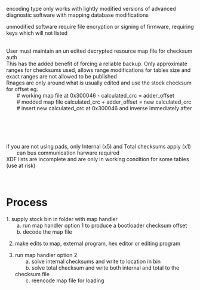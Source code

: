 encoding type only works with lightly modified versions of advanced diagnostic software with mapping database modifications</br>

unmodified software require file encryption or signing of firmware, requiring keys which will not listed</br></br>

User must maintain an un edited decrypted resource map file for checksum auth</br>
This has the added benefit of forcing a reliable backup.
Only approximate ranges for checksums used, allows range modifications for tables size and exact ranges are not allowed to be published</br>
Rnages are only around what is usually edited and use the stock checksum for offset 
eg.</br>
    &emsp;&emsp;# working map file at 0x300046 - calculated_crc = adder_offset</br>
    &emsp;&emsp;# modded map file calculated_crc + adder_offset = new calculated_crc </br>
    &emsp;&emsp;# insert new calculated_crc at 0x300046 and inverse immediately after</br>
</br>
</br>
</br>
</br>
</br>
if you are not using pads, only Internal (x5) and Total checksums apply (x1)</br> 
&emsp;&emsp;can bus communication harware required</br>
XDF lists are incomplete and are only in working condition for some tables (use at risk)</br>
</br></br>

<h1>Process</h1>
1. supply stock bin in folder with map handler</br>
&emsp;&emsp;a. run map handler option 1 to produce a bootloader checksum offset </br>
&emsp;&emsp;b. decode the map file</br>

2. make edits to map, external program, hex editor or editing program</br>

3. run map handler option 2</br>
&emsp;&emsp;a. solve internal checksums and write to location in bin</br>
&emsp;&emsp;b. solve total checksum and write both internal and total to the checksum file</br>
&emsp;&emsp;c. reencode map file for loading 
